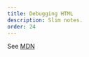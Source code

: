 ```yaml
---
title: Debugging HTML
description: Slim notes.
order: 24
---
```


See [MDN](https://developer.mozilla.org/en-US/docs/Learn/HTML/Introduction_to_HTML/Debugging_HTML)

